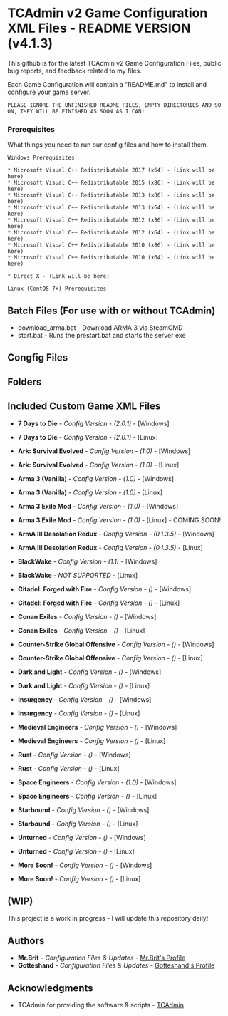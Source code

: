 # TCAdmin v2 Game Configuration XML Files - README VERSION (v4.1.3)

This github is for the latest TCAdmin v2 Game Configuration Files, public bug reports, and feedback related to my files.

Each Game Configuration will contain a "README.md" to install and configure your game server.

```
PLEASE IGNORE THE UNFINISHED README FILES, EMPTY DIRECTORIES AND SO ON, THEY WILL BE FINISHED AS SOON AS I CAN!
```


### Prerequisites

What things you need to run our config files and how to install them.

```
Windows Prerequisites

* Microsoft Visual C++ Redistributable 2017 (x64) - (Link will be here)
* Microsoft Visual C++ Redistributable 2015 (x86) - (Link will be here)
* Microsoft Visual C++ Redistributable 2013 (x86) - (Link will be here)
* Microsoft Visual C++ Redistributable 2013 (x64) - (Link will be here)
* Microsoft Visual C++ Redistributable 2012 (x86) - (Link will be here)
* Microsoft Visual C++ Redistributable 2012 (x64) - (Link will be here)
* Microsoft Visual C++ Redistributable 2010 (x86) - (Link will be here)
* Microsoft Visual C++ Redistributable 2010 (x64) - (Link will be here) 

* Direct X - (Link will be here)

```

```
Linux (CentOS 7+) Prerequisites
```

## Batch Files (For use with or without TCAdmin)

* download_arma.bat - Download ARMA 3 via SteamCMD
* start.bat - Runs the prestart.bat and starts the server exe


## Congfig Files


## Folders


## Included Custom Game XML Files

* **7 Days to Die** - *Config Version - (2.0.1)* - [Windows]
* **7 Days to Die** - *Config Version - (2.0.1)* - [Linux]

* **Ark: Survival Evolved** - *Config Version - (1.0)* - [Windows]
* **Ark: Survival Evolved** - *Config Version - (1.0)* - [Linux]

* **Arma 3 (Vanilla)** - *Config Version - (1.0)* - [Windows]
* **Arma 3 (Vanilla)** - *Config Version - (1.0)* - [Linux]

* **Arma 3 Exile Mod** - *Config Version - (1.0)* - [Windows]
* **Arma 3 Exile Mod** - *Config Version - (1.0)* - [Linux] - COMING SOON!

* **ArmA III Desolation Redux** - *Config Version - (0.1.3.5)* - [Windows]
* **ArmA III Desolation Redux** - *Config Version - (0.1.3.5)* - [Linux]

* **BlackWake** - *Config Version - (1.1)* - [Windows]
* **BlackWake** - *NOT SUPPORTED* - [Linux]

* **Citadel: Forged with Fire** - *Config Version - ()* - [Windows]
* **Citadel: Forged with Fire** - *Config Version - ()* - [Linux]

* **Conan Exiles** - *Config Version - ()* - [Windows]
* **Conan Exiles** - *Config Version - ()* - [Linux]

* **Counter-Strike Global Offensive** - *Config Version - ()* - [Windows]
* **Counter-Strike Global Offensive** - *Config Version - ()* - [Linux]

* **Dark and Light** - *Config Version - ()* - [Windows]
* **Dark and Light** - *Config Version - ()* - [Linux]

* **Insurgency** - *Config Version - ()* - [Windows]
* **Insurgency** - *Config Version - ()* - [Linux]

* **Medieval Engineers** - *Config Version - ()* - [Windows]
* **Medieval Engineers** - *Config Version - ()* - [Linux]

* **Rust** - *Config Version - ()* - [Windows]
* **Rust** - *Config Version - ()* - [Linux]

* **Space Engineers** - *Config Version - (1.0)* - [Windows]
* **Space Engineers** - *Config Version - ()* - [Linux]

* **Starbound** - *Config Version - ()* - [Windows]
* **Starbound** - *Config Version - ()* - [Linux]

* **Unturned** - *Config Version - ()* - [Windows]
* **Unturned** - *Config Version - ()* - [Linux]

* **More Soon!** - *Config Version - ()* - [Windows]
* **More Soon!** - *Config Version - ()* - [Linux]


## (WIP)

This project is a work in progress - I will update this repository daily!


## Authors

* **Mr.Brit** - *Configuration Files & Updates* - [Mr.Brit's Profile](http://clientforums.tcadmin.com/member.php?u=86032)
* **Gotteshand** - *Configuration Files & Updates* - [Gotteshand's Profile](http://clientforums.tcadmin.com/member.php?u=86850)


## Acknowledgments

* TCAdmin for providing the software & scripts - [TCAdmin](http://www.tcadmin.com/)